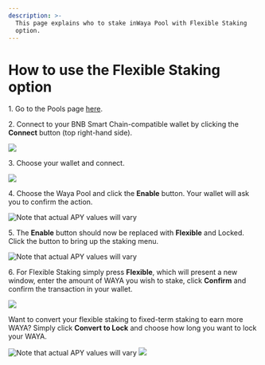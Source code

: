 ```yaml
---
description: >-
  This page explains who to stake inWaya Pool with Flexible Staking
  option.
---
```


# How to use the Flexible Staking option

1\. Go to the Pools page [here](https://PlexSwap.finance/pools).

2\. Connect to your BNB Smart Chain-compatible wallet by clicking the **Connect** button (top right-hand side).

![](<../../../.gitbook/assets/2-how-to-stake-in-gaya-pool (1) (1) (1) (1) (1) (1) (5).png>)

3\. Choose your wallet and connect.

![](<../../../.gitbook/assets/3-how-to-stake-in-gaya-pool (1) (1) (1) (1) (1).png>)

4\. Choose the Waya Pool and click the **Enable** button. Your wallet will ask you to confirm the action.

![Note that actual APY values will vary](../../../.gitbook/assets/waya-pool-notenable.png)

5\. The **Enable** button should now be replaced with **Flexible** and Locked. Click the button to bring up the staking menu.

![Note that actual APY values will vary](../../../.gitbook/assets/waya-pool-enabled1-small.png)

6\. For Flexible Staking simply press **Flexible**, which will present a new window, enter the amount of WAYA you wish to stake, click **Confirm** and confirm the transaction in your wallet.

![](../../../.gitbook/assets/waya-pool-flex-deposit.png)

Want to convert your flexible staking to fixed-term staking to earn more WAYA? Simply click **Convert to Lock** and choose how long you want to lock your WAYA.

![Note that actual APY values will vary](../../../.gitbook/assets/waya-pool-flex-convert.png) ![](../../../.gitbook/assets/waya-pool-convert-lock.png)
